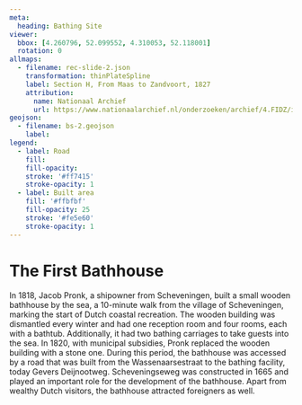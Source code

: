 ```yaml
---
meta:
  heading: Bathing Site
viewer:
  bbox: [4.260796, 52.099552, 4.310053, 52.118001]
  rotation: 0
allmaps:
  - filename: rec-slide-2.json
    transformation: thinPlateSpline
    label: Section H, From Maas to Zandvoort, 1827
    attribution:
      name: Nationaal Archief
      url: https://www.nationaalarchief.nl/onderzoeken/archief/4.FIDZ/invnr/870.2H/file/NL-HaNA_4.FIDZ_870.2H
geojson:
  - filename: bs-2.geojson
    label:
legend:
  - label: Road
    fill:
    fill-opacity:
    stroke: '#ff7415'
    stroke-opacity: 1
  - label: Built area
    fill: '#ffbfbf'
    fill-opacity: 25
    stroke: '#fe5e60'
    stroke-opacity: 1
---
```


# The First Bathhouse

In 1818, Jacob Pronk, a shipowner from Scheveningen, built a small wooden bathhouse by the sea, a 10-minute walk from the village of Scheveningen, marking the start of Dutch coastal recreation. The wooden building was dismantled every winter and had one reception room and four rooms, each with a bathtub. Additionally, it had two bathing carriages to take guests into the sea. In 1820, with municipal subsidies, Pronk replaced the wooden building with a stone one. During this period, the bathhouse was accessed by a road that was built from the Wassenaarsestraat to the bathing facility, today Gevers Deijnootweg. Scheveningseweg was constructed in 1665 and played an important role for the development of the bathhouse. Apart from wealthy Dutch visitors, the bathhouse attracted foreigners as well.
